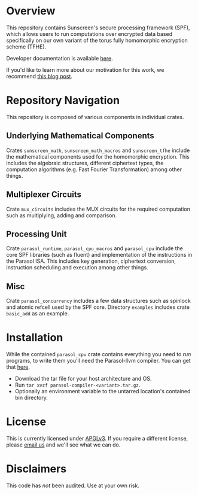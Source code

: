 # Overview

This repository contains Sunscreen's secure processing framework (SPF), which allows users to run computations over encrypted data based specifically on our own variant of the torus fully homomorphic encryption scheme (TFHE).

Developer documentation is available [here](https://docs.sunscreen.tech/intro.html).

If you'd like to learn more about our motivation for this work, we recommend [this blog post](https://blog.sunscreen.tech/a-new-vision-for-tfhe-and-compilers/).

# Repository Navigation

This repository is composed of various components in individual crates.

## Underlying Mathematical Components

Crates `sunscreen_math`, `sunscreen_math_macros` and `sunscreen_tfhe` include the mathematical components used for the homomorphic encryption. This includes the algebraic structures, different ciphertext types, the computation algorithms (e.g. Fast Fourier Transformation) among other things.

## Multiplexer Circuits

Crate `mux_circuits` includes the MUX circuits for the required computation such as multiplying, adding and comparison.

## Processing Unit

Crate `parasol_runtime`, `parasol_cpu_macros` and `parasol_cpu` include the core SPF libraries (such as fluent) and implementation of the instructions in the Parasol ISA. This includes key generation, ciphertext conversion, instruction scheduling and execution among other things.

## Misc

Crate `parasol_concurrency` includes a few data structures such as spinlock and atomic refcell used by the SPF core. Directory `examples` includes crate `basic_add` as an example.

# Installation

While the contained `parasol_cpu` crate contains everything you need to *run* programs, to write them you'll need the Parasol-llvm compiler. You can get that [here](https://docs.sunscreen.tech/install.html).

* Download the tar file for your host architecture and OS.
* Run `tar xvzf parasol-compiler-<variant>.tar.gz`.
* Optionally an environment variable to the untarred location's contained bin directory.

# License

This is currently licensed under [APGLv3](https://www.gnu.org/licenses/agpl-3.0.html). If you require a different license, please [email us](mailto:hello@sunscreen.tech) and we'll see what we can do.

# Disclaimers

This code has *not* been audited. Use at your own risk.
